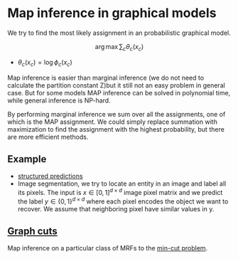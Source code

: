 # Map inference in graphical models
We try to find the most likely assignment in an probabilistic graphical model.

$$
\arg \max \sum_c \theta_c (x_c)
$$

* $\theta_c(x_c) = \log \phi_c(x_c)$

Map inference is easier than marginal inference (we do not need to calculate the partition constant Z)but it still not an easy problem in general case. But for some models MAP inference can be solved in polynomial time, while general inference is NP-hard.

By performing marginal inference we sum over all the assignments, one of which is the MAP assignment. We could simply replace summation with maximization to find the assignment with the highest probability, but there are more efficient methods. 

## Example
* [structured predictions](structured_predictions.md)
* Image segmentation, we try to locate an entity in an image and label all its pixels. The input is $x\in[0,1]^{d\times d}$ image pixel matrix and we predict the label $y\in \{0,1 \}^{d\times d}$ where each pixel encodes the object we want to recover. We assume that neighboring pixel have similar values in y.

## [Graph cuts](graph_cut_map_inference.md)
Map inference on a particular class of MRFs to the [min-cut problem](graph_cut.md). 
